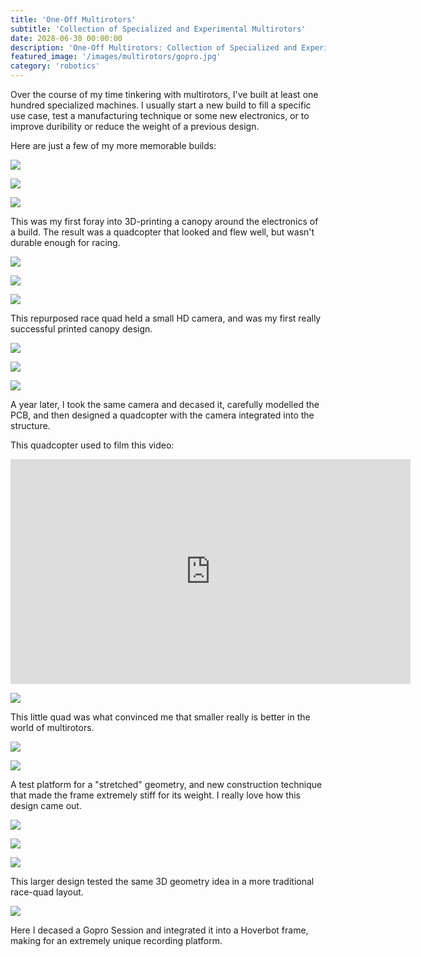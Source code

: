 ```yaml
---
title: 'One-Off Multirotors'
subtitle: 'Collection of Specialized and Experimental Multirotors'
date: 2028-06-30 00:00:00
description: 'One-Off Multirotors: Collection of Specialized and Experimental Multirotors'
featured_image: '/images/multirotors/gopro.jpg'
category: 'robotics'
---
```


Over the course of my time tinkering with multirotors, I've built at least one hundred specialized machines. I usually start a new build to fill a specific use case, test a manufacturing technique or some new electronics, or to improve duribility or reduce the weight of a previous design.

Here are just a few of my more memorable builds:

![](/images/multirotors/canopy_1.jpg)

![](/images/multirotors/canopy_2.jpg)

![](/images/multirotors/canopy_3.jpg)

This was my first foray into 3D-printing a canopy around the electronics of a build. The result was a quadcopter that looked and flew well, but wasn't durable enough for racing. 

![](/images/multirotors/shrike_1.jpg)

![](/images/multirotors/shrike_3.jpg)

![](/images/multirotors/shrike_2.jpg)

This repurposed race quad held a small HD camera, and was my first really successful printed canopy design. 

![](/images/multirotors/hdbot_1.jpg)

![](/images/multirotors/hdbot_2.jpg)

![](/images/multirotors/hdbot_3.jpg)

A year later, I took the same camera and decased it, carefully modelled the PCB, and then designed a quadcopter with the camera integrated into the structure.

This quadcopter used to film this video:

<iframe width="640" height="360" src="https://www.youtube.com/embed/Dia9uFx-PLY" frameborder="0" allow="accelerometer; autoplay; encrypted-media; gyroscope; picture-in-picture" allowfullscreen></iframe>

![](/images/multirotors/tiny_1.jpg)

This little quad was what convinced me that smaller really is better in the world of multirotors.

![](/images/multirotors/stretch_1.jpg)

![](/images/multirotors/stretch_2.jpg)

A test platform for a "stretched" geometry, and new construction technique that made the frame extremely stiff for its weight. I really love how this design came out.

![](/images/multirotors/3dframe_1.jpg)

![](/images/multirotors/3dframe_2.jpg)

![](/images/multirotors/3dframe_3.jpg)

This larger design tested the same 3D geometry idea in a more traditional race-quad layout.

![](/images/multirotors/gopro.jpg)

Here I decased a Gopro Session and integrated it into a Hoverbot frame, making for an extremely unique recording platform.